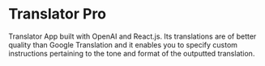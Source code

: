 # Translator Pro

Translator App built with OpenAI and React.js. Its translations are of better quality than Google Translation and it enables you to specify custom instructions pertaining to the tone and format of the outputted translation.
